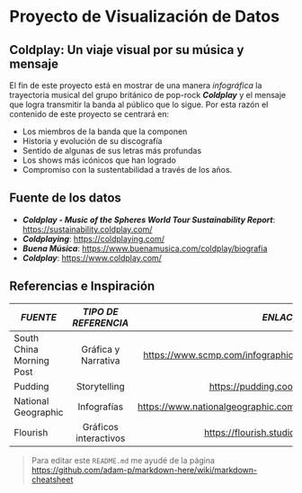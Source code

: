 # Proyecto de Visualización de Datos

## Coldplay: Un viaje visual por su música y mensaje

El fin de este proyecto está en mostrar de una manera *infográfica* la trayectoria musical del grupo británico de pop-rock **_Coldplay_** y el mensaje que logra transmitir la banda al público que lo sigue. Por esta razón el contenido de este proyecto se centrará en:
* Los miembros de la banda que la componen
* Historia y evolución de su discografía
* Sentido de algunas de sus letras más profundas
* Los shows más icónicos que han logrado
* Compromiso con la sustentabilidad a través de los años.

## Fuente de los datos

- **_Coldplay - Music of the Spheres World Tour Sustainability Report_**: https://sustainability.coldplay.com/
- **_Coldplaying_**: https://coldplaying.com/
- **_Buena Música_**: https://www.buenamusica.com/coldplay/biografia
- **_Coldplay_**: https://www.coldplay.com/

## Referencias e Inspiración

| **_FUENTE_**        | **_TIPO DE REFERENCIA_**           | **_ENLACE_** |
| ------------- |:-------------:| -----:|
| South China Morning Post      | Gráfica y Narrativa | https://www.scmp.com/infographics  |
| Pudding      | Storytelling      |   https://pudding.cool/ |
| National Geographic | Infografías     |  https://www.nationalgeographic.com/ |
| Flourish | Gráficos interactivos     |  https://flourish.studio/ |






> Para editar este `README.md` me ayudé de la página https://github.com/adam-p/markdown-here/wiki/markdown-cheatsheet 








